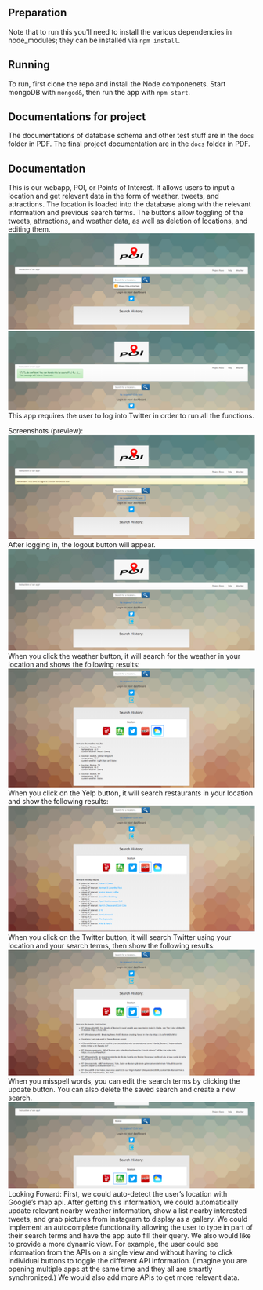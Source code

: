 ## Preparation
Note that to run this you'll need to install the various dependencies in node_modules; they can be installed via `npm install`.
## Running
To run, first clone the repo and install the Node componenets. Start mongoDB with `mongod&`, then run the app with `npm start`.
## Documentations for project
The documentations of database schema and other test stuff are in the `docs` folder in PDF.
The final project documentation are in the `docs` folder in PDF.
## Documentation
This is our webapp, POI, or Points of Interest.  It allows users to input a location and get relevant data in the form of weather, tweets, and attractions. The location is loaded into the database along with the relevant information and previous search terms. The buttons allow toggling of the tweets, attractions, and weather data, as well as deletion of locations, and editing them.
![image](https://github.com/TianyingTina/cs411/blob/master/public/images/Screenshot1.png)
![image](https://github.com/TianyingTina/cs411/blob/master/public/images/Screenshot2.png)
This app requires the user to log into Twitter in order to run all the functions.

Screenshots (preview):
![image](https://github.com/TianyingTina/cs411/blob/master/public/images/Screenshot3.png)
After logging in, the logout button will appear.
![image](https://github.com/TianyingTina/cs411/blob/master/public/images/Screenshot4.png)
When you click the weather button, it will search for the weather in your location and shows the following results:
![image](https://github.com/TianyingTina/cs411/blob/master/public/images/Screenshot5.png)
When you click on the Yelp button, it will search restaurants in your location and show the following results:
![image](https://github.com/TianyingTina/cs411/blob/master/public/images/Screenshot6.png)
When you click on the Twitter button, it will search Twitter using your location and your search terms, then show the following results:
![image](https://github.com/TianyingTina/cs411/blob/master/public/images/Screenshot7.png)
When you misspell words, you can edit the search terms by clicking the update button. You can also delete the saved search and create a new search.
![image](https://github.com/TianyingTina/cs411/blob/master/public/images/Screenshot8.png)
Looking Foward:
First, we could auto-detect the user’s location with Google’s map api. After getting this information, we could automatically update relevant nearby weather information, show a list nearby interested tweets, and grab pictures from instagram to display as a gallery. We could implement an autocomplete functionality allowing the user to type in part of their search terms and have the app auto fill their query. We also would like to provide a more dynamic view. For example, the user could see information from the APIs on a single view and without having to click individual buttons to toggle the different API information. (Imagine you are opening multiple apps at the same time and they all are smartly synchronized.) We would also add more APIs to get more relevant data.  
